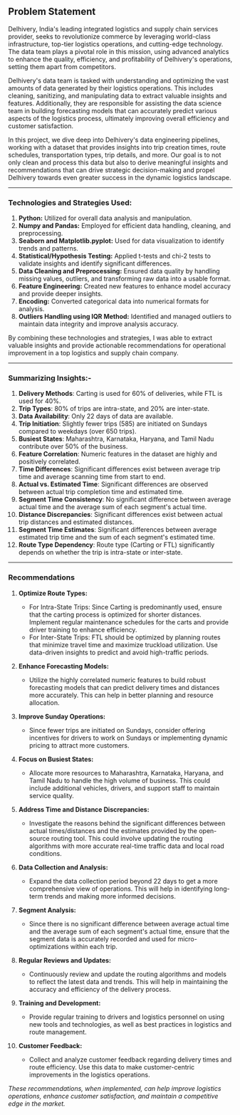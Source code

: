 ## Problem Statement

Delhivery, India's leading integrated logistics and supply chain services provider, seeks to revolutionize commerce by leveraging world-class infrastructure, top-tier logistics operations, and cutting-edge technology. The data team plays a pivotal role in this mission, using advanced analytics to enhance the quality, efficiency, and profitability of Delhivery's operations, setting them apart from competitors.


Delhivery's data team is tasked with understanding and optimizing the vast amounts of data generated by their logistics operations. This includes cleaning, sanitizing, and manipulating data to extract valuable insights and features. Additionally, they are responsible for assisting the data science team in building forecasting models that can accurately predict various aspects of the logistics process, ultimately improving overall efficiency and customer satisfaction.


In this project, we dive deep into Delhivery's data engineering pipelines, working with a dataset that provides insights into trip creation times, route schedules, transportation types, trip details, and more. Our goal is to not only clean and process this data but also to derive meaningful insights and recommendations that can drive strategic decision-making and propel Delhivery towards even greater success in the dynamic logistics landscape.

---

### Technologies and Strategies Used:

1. **Python:** Utilized for overall data analysis and manipulation.
2. **Numpy and Pandas:** Employed for efficient data handling, cleaning, and preprocessing.
3. **Seaborn and Matplotlib.pyplot:** Used for data visualization to identify trends and patterns.
4. **Statistical/Hypothesis Testing:** Applied t-tests and chi-2 tests to validate insights and identify significant differences.
5. **Data Cleaning and Preprocessing:** Ensured data quality by handling missing values, outliers, and transforming raw data into a usable format.
6. **Feature Engineering:** Created new features to enhance model accuracy and provide deeper insights.
7. **Encoding:** Converted categorical data into numerical formats for analysis.
8. **Outliers Handling using IQR Method:** Identified and managed outliers to maintain data integrity and improve analysis accuracy.

By combining these technologies and strategies, I was able to extract valuable insights and provide actionable recommendations for operational improvement in a top logistics and supply chain company.

---

### Summarizing Insights:-

1. **Delivery Methods**: Carting is used for 60% of deliveries, while FTL is used for 40%.
2. **Trip Types**: 80% of trips are intra-state, and 20% are inter-state.
3. **Data Availability**: Only 22 days of data are available.
4. **Trip Initiation**: Slightly fewer trips (585) are initiated on Sundays compared to weekdays (over 650 trips).
5. **Busiest States**: Maharashtra, Karnataka, Haryana, and Tamil Nadu contribute over 50% of the business.
6. **Feature Correlation**: Numeric features in the dataset are highly and positively correlated.
7. **Time Differences**: Significant differences exist between average trip time and average scanning time from start to end.
8. **Actual vs. Estimated Time**: Significant differences are observed between actual trip completion time and estimated time.
9. **Segment Time Consistency**: No significant difference between average actual time and the average sum of each segment's actual time.
10. **Distance Discrepancies**: Significant differences exist between actual trip distances and estimated distances.
11. **Segment Time Estimates**: Significant differences between average estimated trip time and the sum of each segment's estimated time.
12. **Route Type Dependency**: Route type (Carting or FTL) significantly depends on whether the trip is intra-state or inter-state.

---

### Recommendations

1. **Optimize Route Types:**
    - For Intra-State Trips: Since Carting is predominantly used, ensure that the carting process is optimized for shorter distances. Implement regular maintenance schedules for the carts and provide driver training to enhance efficiency.
    - For Inter-State Trips: FTL should be optimized by planning routes that minimize travel time and maximize truckload utilization. Use data-driven insights to predict and avoid high-traffic periods.

2. **Enhance Forecasting Models:**
    - Utilize the highly correlated numeric features to build robust forecasting models that can predict delivery times and distances more accurately. This can help in better planning and resource allocation.

3. **Improve Sunday Operations:**
    - Since fewer trips are initiated on Sundays, consider offering incentives for drivers to work on Sundays or implementing dynamic pricing to attract more customers.

4. **Focus on Busiest States:**
    - Allocate more resources to Maharashtra, Karnataka, Haryana, and Tamil Nadu to handle the high volume of business. This could include additional vehicles, drivers, and support staff to maintain service quality.

5. **Address Time and Distance Discrepancies:**
    - Investigate the reasons behind the significant differences between actual times/distances and the estimates provided by the open-source routing tool. This could involve updating the routing algorithms with more accurate real-time traffic data and local road conditions.

6. **Data Collection and Analysis:**
    - Expand the data collection period beyond 22 days to get a more comprehensive view of operations. This will help in identifying long-term trends and making more informed decisions.

7. **Segment Analysis:**
    - Since there is no significant difference between average actual time and the average sum of each segment's actual time, ensure that the segment data is accurately recorded and used for micro-optimizations within each trip.

8. **Regular Reviews and Updates:**
    - Continuously review and update the routing algorithms and models to reflect the latest data and trends. This will help in maintaining the accuracy and efficiency of the delivery process.

9. **Training and Development:**
    - Provide regular training to drivers and logistics personnel on using new tools and technologies, as well as best practices in logistics and route management.

10. **Customer Feedback:**
    - Collect and analyze customer feedback regarding delivery times and route efficiency. Use this data to make customer-centric improvements in the logistics operations.


*These recommendations, when implemented, can help improve logistics operations, enhance customer satisfaction, and maintain a competitive edge in the market.*
